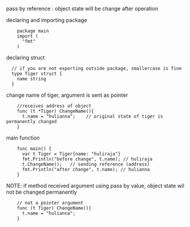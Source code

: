 pass by reference : object state will be change after operation

declaring and importing package

        package main
        import (
          "fmt"
        )

declaring struct

      // if you are not exporting outside package, smallercase is fine
      type Tiger struct {
        name string
      }

change name of tiger, argument is sent as pointer

        //receives address of object
        func (t *Tiger) ChangeName(){
          t.name = "hulianna";    // original state of tiger is permanently changed
        }

main function 

        func main() {
          var t Tiger = Tiger{name: "huliraja"}
          fmt.Println("before change", t.name); // huliraja
          t.ChangeName();   // sending reference (address)
          fmt.Println("after change", t.name); // hulianna
        }

NOTE: if method received argument using pass by value, object state wil not be changed permanently
        
        // not a pointer argument
        func (t Tiger) ChangeName(){
          t.name = "hulianna";
        }
        
